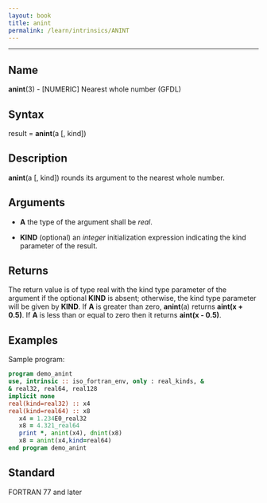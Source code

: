 ```yaml
---
layout: book
title: anint
permalink: /learn/intrinsics/ANINT
---
```

-------------------------------------------------------------------------------
## __Name__

__anint__(3) - \[NUMERIC\] Nearest whole number
(GFDL)

## __Syntax__

result = __anint__(a \[, kind\])

## __Description__

__anint__(a \[, kind\]) rounds its argument to the nearest whole number.

## __Arguments__

  - __A__
    the type of the argument shall be _real_.

  - __KIND__
    (optional) an _integer_ initialization expression indicating the kind
    parameter of the result.

## __Returns__

The return value is of type real with the kind type parameter of the
argument if the optional __KIND__ is absent; otherwise, the kind type
parameter will be given by __KIND__. If __A__ is greater than zero, __anint__(a)
returns __aint(x + 0.5)__. If __A__ is less than or equal to zero then it
returns __aint(x - 0.5)__.

## __Examples__

Sample program:

```fortran
program demo_anint
use, intrinsic :: iso_fortran_env, only : real_kinds, &
& real32, real64, real128
implicit none
real(kind=real32) :: x4
real(kind=real64) :: x8
   x4 = 1.234E0_real32
   x8 = 4.321_real64
   print *, anint(x4), dnint(x8)
   x8 = anint(x4,kind=real64)
end program demo_anint
```

## __Standard__

FORTRAN 77 and later
